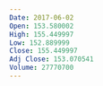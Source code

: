 ```yaml
---
Date: 2017-06-02
Open: 153.580002
High: 155.449997
Low: 152.889999
Close: 155.449997
Adj Close: 153.070541
Volume: 27770700
---
```


